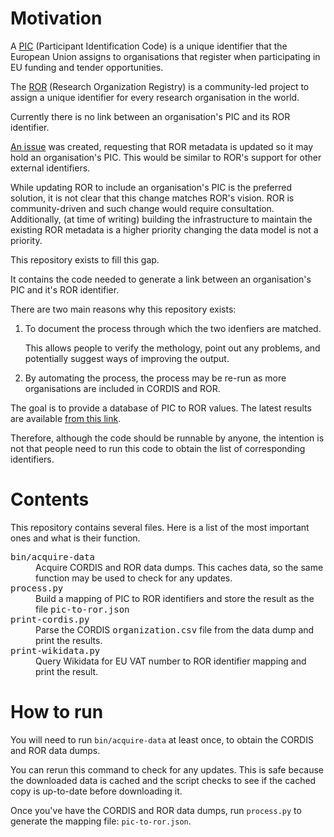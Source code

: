 # Motivation

A
[PIC](https://ec.europa.eu/info/funding-tenders/opportunities/portal/screen/how-to-participate/participant-register)
(Participant Identification Code) is a unique identifier that the
European Union assigns to organisations that register when
participating in EU funding and tender opportunities.

The [ROR](https://ror.org/) (Research Organization Registry) is a
community-led project to assign a unique identifier for every research
organisation in the world.

Currently there is no link between an organisation's PIC and its ROR
identifier.

[An issue](https://github.com/ror-community/ror-api/issues/189) was
created, requesting that ROR metadata is updated so it may hold an
organisation's PIC.  This would be similar to ROR's support for other
external identifiers.

While updating ROR to include an organisation's PIC is the preferred
solution, it is not clear that this change matches ROR's vision.  ROR
is community-driven and such change would require consultation.
Additionally, (at time of writing) building the infrastructure to
maintain the existing ROR metadata is a higher priority changing the
data model is not a priority.

This repository exists to fill this gap.

It contains the code needed to generate a link between an
organisation's PIC and it's ROR identifier.

There are two main reasons why this repository exists:


  1. To document the process through which the two idenfiers are
     matched.

     This allows people to verify the methology, point out any
     problems, and potentially suggest ways of improving the output.


  2. By automating the process, the process may be re-run as more
     organisations are included in CORDIS and ROR.


The goal is to provide a database of PIC to ROR values.  The latest
results are available [from this
link](https://paulmillar.github.io/cordis/pic-to-ror.json).

Therefore, although the code should be runnable by anyone, the
intention is not that people need to run this code to obtain the list
of corresponding identifiers.


# Contents

This repository contains several files.  Here is a list of the most
important ones and what is their function.

<dl>
<dt><tt>bin/acquire-data</tt></dt>

<dd>Acquire CORDIS and ROR data dumps.  This caches data, so the same
function may be used to check for any updates.</dd>

<dt><tt>process.py</tt></dt>

<dd>Build a mapping of PIC to ROR identifiers and store the result as
the file <tt>pic-to-ror.json</tt></dd>

<dt><tt>print-cordis.py</tt></dt>

<dd>Parse the CORDIS <tt>organization.csv</tt> file from the data dump
and print the results.</dd>

<dt><tt>print-wikidata.py</tt></dt>

<dd>Query Wikidata for EU VAT number to ROR identifier mapping and
print the result.</dd>
</dl>

# How to run

You will need to run `bin/acquire-data` at least once, to obtain the
CORDIS and ROR data dumps.

You can rerun this command to check for any updates.  This is safe
because the downloaded data is cached and the script checks to see if
the cached copy is up-to-date before downloading it.

Once you've have the CORDIS and ROR data dumps, run `process.py` to
generate the mapping file: `pic-to-ror.json`.